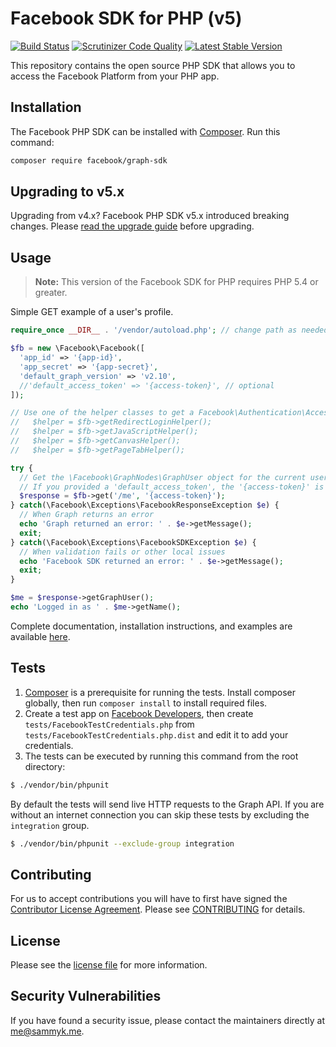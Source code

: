 # Facebook SDK for PHP (v5)

[![Build Status](https://img.shields.io/travis/facebook/php-graph-sdk/5.x.svg)](https://travis-ci.org/facebook/php-graph-sdk)
[![Scrutinizer Code Quality](https://scrutinizer-ci.com/g/facebook/php-graph-sdk/badges/quality-score.png?b=5.x)](https://scrutinizer-ci.com/g/facebook/php-graph-sdk/?branch=5.x)
[![Latest Stable Version](http://img.shields.io/badge/Latest%20Stable-5.7.0-blue.svg)](https://packagist.org/packages/facebook/graph-sdk)

This repository contains the open source PHP SDK that allows you to access the Facebook Platform from your PHP app.

## Installation

The Facebook PHP SDK can be installed with [Composer](https://getcomposer.org/). Run this command:

```sh
composer require facebook/graph-sdk
```


## Upgrading to v5.x

Upgrading from v4.x? Facebook PHP SDK v5.x introduced breaking changes. Please [read the upgrade guide](https://www.sammyk.me/upgrading-the-facebook-php-sdk-from-v4-to-v5) before upgrading.

## Usage

> **Note:** This version of the Facebook SDK for PHP requires PHP 5.4 or greater.

Simple GET example of a user's profile.

```php
require_once __DIR__ . '/vendor/autoload.php'; // change path as needed

$fb = new \Facebook\Facebook([
  'app_id' => '{app-id}',
  'app_secret' => '{app-secret}',
  'default_graph_version' => 'v2.10',
  //'default_access_token' => '{access-token}', // optional
]);

// Use one of the helper classes to get a Facebook\Authentication\AccessToken entity.
//   $helper = $fb->getRedirectLoginHelper();
//   $helper = $fb->getJavaScriptHelper();
//   $helper = $fb->getCanvasHelper();
//   $helper = $fb->getPageTabHelper();

try {
  // Get the \Facebook\GraphNodes\GraphUser object for the current user.
  // If you provided a 'default_access_token', the '{access-token}' is optional.
  $response = $fb->get('/me', '{access-token}');
} catch(\Facebook\Exceptions\FacebookResponseException $e) {
  // When Graph returns an error
  echo 'Graph returned an error: ' . $e->getMessage();
  exit;
} catch(\Facebook\Exceptions\FacebookSDKException $e) {
  // When validation fails or other local issues
  echo 'Facebook SDK returned an error: ' . $e->getMessage();
  exit;
}

$me = $response->getGraphUser();
echo 'Logged in as ' . $me->getName();
```

Complete documentation, installation instructions, and examples are available [here](docs/).

## Tests

1. [Composer](https://getcomposer.org/) is a prerequisite for running the tests. Install composer globally, then run `composer install` to install required files.
2. Create a test app on [Facebook Developers](https://developers.facebook.com), then create `tests/FacebookTestCredentials.php` from `tests/FacebookTestCredentials.php.dist` and edit it to add your credentials.
3. The tests can be executed by running this command from the root directory:

```bash
$ ./vendor/bin/phpunit
```

By default the tests will send live HTTP requests to the Graph API. If you are without an internet connection you can skip these tests by excluding the `integration` group.

```bash
$ ./vendor/bin/phpunit --exclude-group integration
```

## Contributing

For us to accept contributions you will have to first have signed the [Contributor License Agreement](https://developers.facebook.com/opensource/cla). Please see [CONTRIBUTING](https://github.com/facebook/php-graph-sdk/blob/master/CONTRIBUTING.md) for details.

## License

Please see the [license file](https://github.com/facebook/php-graph-sdk/blob/master/LICENSE) for more information.

## Security Vulnerabilities

If you have found a security issue, please contact the maintainers directly at [me@sammyk.me](mailto:me@sammyk.me).
